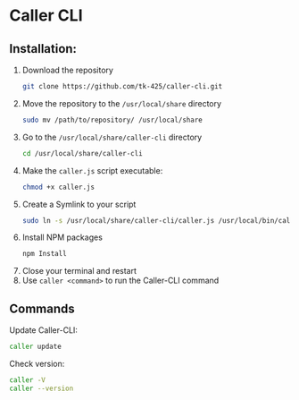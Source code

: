 # Caller CLI

## Installation:

1. Download the repository
   ```bash
   git clone https://github.com/tk-425/caller-cli.git
   ```
2. Move the repository to the `/usr/local/share` directory
   ```bash
   sudo mv /path/to/repository/ /usr/local/share
   ```
3. Go to the `/usr/local/share/caller-cli` directory
   ```bash
   cd /usr/local/share/caller-cli
   ```
4. Make the `caller.js` script executable:
   ```bash
   chmod +x caller.js
   ```
5. Create a Symlink to your script
   ```bash
   sudo ln -s /usr/local/share/caller-cli/caller.js /usr/local/bin/caller
   ```
6. Install NPM packages
   ```bash
   npm Install
   ``` 
7. Close your terminal and restart
8. Use `caller <command>` to run the Caller-CLI command

## Commands
Update Caller-CLI:
   ```bash
   caller update
   ```

Check version:
   ```bash
   caller -V
   caller --version
   ```

